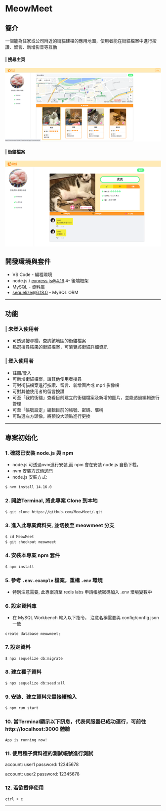 # MeowMeet

## 簡介

一個能為住家或公司附近的街貓建檔的應用地圖，使用者能在街貓檔案中進行按讚、留言、新增影音等互動


#### | 搜尋主頁
![image](https://github.com/goodjobhot401/MeowMeet/blob/meowmeet/%E5%9C%96%E7%89%872.png)

#### | 街貓檔案
![image](https://github.com/goodjobhot401/MeowMeet/blob/meowmeet/%E5%9C%96%E7%89%871.png)



## 開發環境與套件
* VS Code - 編程環境
* node.js / express.js@4.16.4- 後端框架
* MySQL - 資料庫
* sequelize@6.18.0 - MySQL ORM

---

## 功能

### | 未登入使用者
- 可透過搜尋欄，查詢該地區的街貓檔案
- 點選搜尋結果的街貓檔案，可瀏覽該街貓詳細資訊

### | 登入使用者
- 註冊/登入
- 可新增街貓檔案，讓其他使用者搜尋
- 可對街貓檔案進行按讚、留言、新增圖片或 mp4 影像檔
- 可對其他使用者的留言按讚
- 可至「我的街貓」查看目前建立的街貓檔案及新增的圖片，並能透過編輯進行管理
- 可至「帳號設定」編輯目前的帳號、密碼、暱稱
- 可點選左方頭像，將預設大頭貼進行更換

---

## 專案初始化

### 1. 確認已安裝 node.js 與 npm

   - node.js 可透過nvm進行安裝,而 npm 會在安裝 node.js 自動下載。
  - nvm 安裝方式[傳送門](https://github.com/creationix/nvm)
  - node.js 安裝方式:
  ```bash
  $ nvm install 14.16.0
  ```

### 2. 開啟Terminal, 將此專案 Clone 到本地
``` bash 
$ git clone https://github.com/MeowMeet/.git
```

### 3. 進入此專案資料夾, 並切換至 meowmeet 分支
```bash
$ cd MeowMeet
$ git checkout meowmeet
```

### 4. 安裝本專案 npm 套件
``` bash 
$ npm install
```

### 5. 參考 `.env.example` 檔案，重構 `.env` 環境
- 特別注意需要, 此專案須至 redis labs 申請帳號密碼加入 .env 環境變數中

### 6. 設定資料庫
- 在 MySQL Workbench 輸入以下指令，
注意名稱需要與 config/config.json 一致

```
create database meowmeet;
```

### 7. 設定資料
```bash
$ npx sequelize db:migrate
```

### 8. 建立種子資料
```bash
$ npx sequelize db:seed:all
```

### 9. 安裝、建立資料完畢接續輸入
```bash
$ npm run start
```

### 10. 當Terminal顯示以下訊息，代表伺服器已成功運行，可前往 http://localhost:3000 體驗

  ```
  App is running now!
  ```

### 11. 使用種子資料裡的測試帳號進行測試
account: user1
password: 12345678

account: user2
password: 12345678


### 12. 若欲暫停使用

  ```
  ctrl + c
  ```

---





